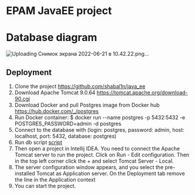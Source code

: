 # EPAM JavaEE project
# Database diagram
![Uploading Снимок экрана 2022-06-21 в 10.42.22.png…]()
## Deployment
1. Clone the project https://github.com/shabal1n/java_ee
2. Download Apache Tomcat 9.0.64 https://tomcat.apache.org/download-90.cgi
3. Download Docker and pull Postgres image from Docker hub https://hub.docker.com/_/postgres
4. Run Docker container: $ docker run --name postgres -p 5432:5432 -e POSTGRES_PASSWORD=admin -d postgres
5. Connect to the database with (login: postgres, password: admin, host: localhost, port: 5432, database: postgres)
6. Run db script [script](EPAM_oracle_create.sql)
7. Then open a project in Intellij IDEA. You need to connect the Apache Tomcat server to run the project. Click on Run - Edit configuration. Then in the top left corner click the + and select Tomcat Server - Local.
8. The server configuration window appears, and you select the pre-installed Tomcat as Application server. On the Deployment tab remove the line in the Application context
9. You can start the project.

